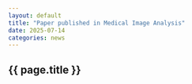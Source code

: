 ```yaml
---
layout: default
title: "Paper published in Medical Image Analysis"
date: 2025-07-14
categories: news
---
```


<div class="news-content reveal">
    <h2 class="gradient-text">{{ page.title }}</h2>
</div>


